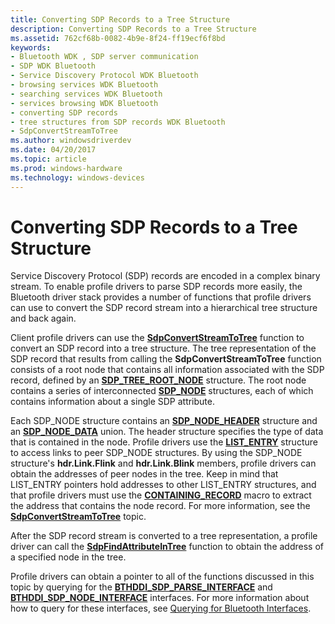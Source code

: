 ```yaml
---
title: Converting SDP Records to a Tree Structure
description: Converting SDP Records to a Tree Structure
ms.assetid: 762cf68b-0082-4b9e-8f24-ff19ecf6f8bd
keywords:
- Bluetooth WDK , SDP server communication
- SDP WDK Bluetooth
- Service Discovery Protocol WDK Bluetooth
- browsing services WDK Bluetooth
- searching services WDK Bluetooth
- services browsing WDK Bluetooth
- converting SDP records
- tree structures from SDP records WDK Bluetooth
- SdpConvertStreamToTree
ms.author: windowsdriverdev
ms.date: 04/20/2017
ms.topic: article
ms.prod: windows-hardware
ms.technology: windows-devices
---
```


# Converting SDP Records to a Tree Structure


Service Discovery Protocol (SDP) records are encoded in a complex binary stream. To enable profile drivers to parse SDP records more easily, the Bluetooth driver stack provides a number of functions that profile drivers can use to convert the SDP record stream into a hierarchical tree structure and back again.

Client profile drivers can use the [**SdpConvertStreamToTree**](https://msdn.microsoft.com/library/windows/hardware/ff536794) function to convert an SDP record into a tree structure. The tree representation of the SDP record that results from calling the **SdpConvertStreamToTree** function consists of a root node that contains all information associated with the SDP record, defined by an [**SDP\_TREE\_ROOT\_NODE**](https://msdn.microsoft.com/library/windows/hardware/ff536851) structure. The root node contains a series of interconnected [**SDP\_NODE**](https://msdn.microsoft.com/library/windows/hardware/ff536848) structures, each of which contains information about a single SDP attribute.

Each SDP\_NODE structure contains an [**SDP\_NODE\_HEADER**](https://msdn.microsoft.com/library/windows/hardware/ff536850) structure and an [**SDP\_NODE\_DATA**](https://msdn.microsoft.com/library/windows/hardware/ff536849) union. The header structure specifies the type of data that is contained in the node. Profile drivers use the [**LIST\_ENTRY**](https://msdn.microsoft.com/library/windows/hardware/ff554296) structure to access links to peer SDP\_NODE structures. By using the SDP\_NODE structure's **hdr.Link.Flink** and **hdr.Link.Blink** members, profile drivers can obtain the addresses of peer nodes in the tree. Keep in mind that LIST\_ENTRY pointers hold addresses to other LIST\_ENTRY structures, and that profile drivers must use the [**CONTAINING\_RECORD**](https://msdn.microsoft.com/library/windows/hardware/ff542043) macro to extract the address that contains the node record. For more information, see the [**SdpConvertStreamToTree**](https://msdn.microsoft.com/library/windows/hardware/ff536794) topic.

After the SDP record stream is converted to a tree representation, a profile driver can call the [**SdpFindAttributeInTree**](https://msdn.microsoft.com/library/windows/hardware/ff536838) function to obtain the address of a specified node in the tree.

Profile drivers can obtain a pointer to all of the functions discussed in this topic by querying for the [**BTHDDI\_SDP\_PARSE\_INTERFACE**](https://msdn.microsoft.com/library/windows/hardware/ff536636) and [**BTHDDI\_SDP\_NODE\_INTERFACE**](https://msdn.microsoft.com/library/windows/hardware/ff536635) interfaces. For more information about how to query for these interfaces, see [Querying for Bluetooth Interfaces](querying-for-bluetooth-interfaces.md).

 

 





